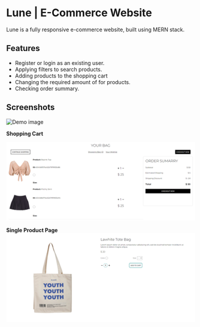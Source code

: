 # Lune | E-Commerce Website
Lune is a fully responsive e-commerce website, built using MERN stack.

## Features

- Register or login as an existing user.
- Applying filters to search products.
- Adding products to the shopping cart
- Changing the required amount of for products.
- Checking order summary.

## Screenshots 
![Demo image](./client/src/assets/Group.png)
 
**Shopping Cart**

![Cart](./client/src/assets/cbag.png)

**Single Product Page**
![Single product](./client/src/assets/details.png)


